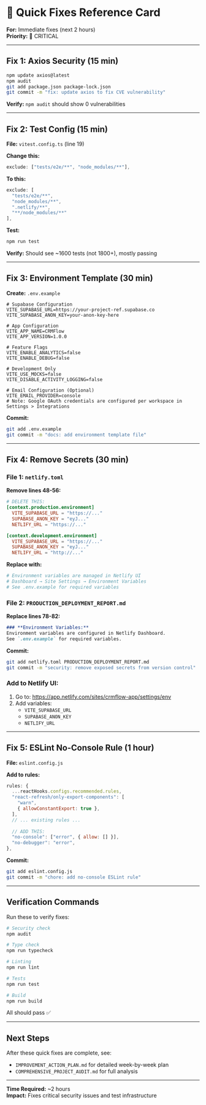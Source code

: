 # 🔧 Quick Fixes Reference Card

**For:** Immediate fixes (next 2 hours)  
**Priority:** 🔴 CRITICAL

---

## Fix 1: Axios Security (15 min)

```bash
npm update axios@latest
npm audit
git add package.json package-lock.json
git commit -m "fix: update axios to fix CVE vulnerability"
```

**Verify:** `npm audit` should show 0 vulnerabilities

---

## Fix 2: Test Config (15 min)

**File:** `vitest.config.ts` (line 19)

**Change this:**
```typescript
exclude: ["tests/e2e/**", "node_modules/**"],
```

**To this:**
```typescript
exclude: [
  "tests/e2e/**",
  "node_modules/**",
  ".netlify/**",
  "**/node_modules/**"
],
```

**Test:**
```bash
npm run test
```

**Verify:** Should see ~1600 tests (not 1800+), mostly passing

---

## Fix 3: Environment Template (30 min)

**Create:** `.env.example`

```env
# Supabase Configuration
VITE_SUPABASE_URL=https://your-project-ref.supabase.co
VITE_SUPABASE_ANON_KEY=your-anon-key-here

# App Configuration
VITE_APP_NAME=CRMFlow
VITE_APP_VERSION=1.0.0

# Feature Flags
VITE_ENABLE_ANALYTICS=false
VITE_ENABLE_DEBUG=false

# Development Only
VITE_USE_MOCKS=false
VITE_DISABLE_ACTIVITY_LOGGING=false

# Email Configuration (Optional)
VITE_EMAIL_PROVIDER=console
# Note: Google OAuth credentials are configured per workspace in Settings > Integrations
```

**Commit:**
```bash
git add .env.example
git commit -m "docs: add environment template file"
```

---

## Fix 4: Remove Secrets (30 min)

### File 1: `netlify.toml`

**Remove lines 48-56:**
```toml
# DELETE THIS:
[context.production.environment]
  VITE_SUPABASE_URL = "https://..."
  SUPABASE_ANON_KEY = "eyJ..."
  NETLIFY_URL = "https://..."

[context.development.environment]
  VITE_SUPABASE_URL = "https://..."
  SUPABASE_ANON_KEY = "eyJ..."
  NETLIFY_URL = "http://..."
```

**Replace with:**
```toml
# Environment variables are managed in Netlify UI
# Dashboard → Site Settings → Environment Variables
# See .env.example for required variables
```

### File 2: `PRODUCTION_DEPLOYMENT_REPORT.md`

**Replace lines 78-82:**
```markdown
### **Environment Variables:**
Environment variables are configured in Netlify Dashboard.
See `.env.example` for required variables.
```

**Commit:**
```bash
git add netlify.toml PRODUCTION_DEPLOYMENT_REPORT.md
git commit -m "security: remove exposed secrets from version control"
```

### Add to Netlify UI:

1. Go to: https://app.netlify.com/sites/crmflow-app/settings/env
2. Add variables:
   - `VITE_SUPABASE_URL`
   - `SUPABASE_ANON_KEY`
   - `NETLIFY_URL`

---

## Fix 5: ESLint No-Console Rule (1 hour)

**File:** `eslint.config.js`

**Add to rules:**
```javascript
rules: {
  ...reactHooks.configs.recommended.rules,
  "react-refresh/only-export-components": [
    "warn",
    { allowConstantExport: true },
  ],
  // ... existing rules ...
  
  // ADD THIS:
  "no-console": ["error", { allow: [] }],
  "no-debugger": "error",
},
```

**Commit:**
```bash
git add eslint.config.js
git commit -m "chore: add no-console ESLint rule"
```

---

## Verification Commands

Run these to verify fixes:

```bash
# Security check
npm audit

# Type check
npm run typecheck

# Linting
npm run lint

# Tests
npm run test

# Build
npm run build
```

All should pass ✅

---

## Next Steps

After these quick fixes are complete, see:
- `IMPROVEMENT_ACTION_PLAN.md` for detailed week-by-week plan
- `COMPREHENSIVE_PROJECT_AUDIT.md` for full analysis

---

**Time Required:** ~2 hours  
**Impact:** Fixes critical security issues and test infrastructure

